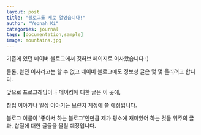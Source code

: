 ```yaml
---
layout: post
title: "블로그를 새로 열었습니다!"
author: "Yeonah Ki"
categories: journal
tags: [documentation,sample]
image: mountains.jpg
---
```


기존에 있던 네이버 블로그에서 깃허브 페이지로 이사왔습니다 :)

물론, 완전 이사라고는 할 수 없고 네이버 블로그에도 정보성 글은 몇 몇 올리려고 합니다.

앞으로 프로그래밍이나 메이킹에 대한 글은 이 곳에,

창업 이야기나 일상 이야기는 브런치 계정에 쓸 예정입니다.

블로그 이름이 '좋아서 하는 블로그'인만큼 제가 평소에 재미있어 하는 것들 위주의 글과, 삽질에 대한 글들을 올릴 예정입니다.

